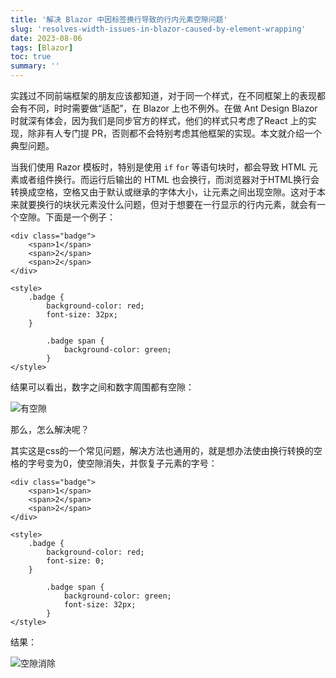 ```yaml
---
title: '解决 Blazor 中因标签换行导致的行内元素空隙问题'
slug: 'resolves-width-issues-in-blazor-caused-by-element-wrapping'
date: 2023-08-06
tags: [Blazor]
toc: true
summary: ''
---
```


实践过不同前端框架的朋友应该都知道，对于同一个样式，在不同框架上的表现都会有不同，时时需要做“适配”，在 Blazor 上也不例外。在做 Ant Design Blazor 时就深有体会，因为我们是同步官方的样式，他们的样式只考虑了React 上的实现，除非有人专门提 PR，否则都不会特别考虑其他框架的实现。本文就介绍一个典型问题。

当我们使用 Razor 模板时，特别是使用 `if` `for` 等语句块时，都会导致 HTML 元素或者组件换行。而运行后输出的 HTML 也会换行，而浏览器对于HTML换行会转换成空格，空格又由于默认或继承的字体大小，让元素之间出现空隙。这对于本来就要换行的块状元素没什么问题，但对于想要在一行显示的行内元素，就会有一个空隙。下面是一个例子：

```
<div class="badge">
    <span>1</span>
    <span>2</span>
    <span>2</span>
</div>

<style>
    .badge {
        background-color: red;
        font-size: 32px;
    }

        .badge span {
            background-color: green;
        }
</style>
```

结果可以看出，数字之间和数字周围都有空隙：

![有空隙](/photos/blazor-wrapping-issue/image1.png)

那么，怎么解决呢？

其实这是css的一个常见问题，解决方法也通用的，就是想办法使由换行转换的空格的字号变为0，使空隙消失，并恢复子元素的字号：

```
<div class="badge">
    <span>1</span>
    <span>2</span>
    <span>2</span>
</div>

<style>
    .badge {
        background-color: red;
        font-size: 0;
    }

        .badge span {
            background-color: green;
            font-size: 32px;
        }
</style>
```

结果：

![空隙消除](/photos/blazor-wrapping-issue/image2.png)

